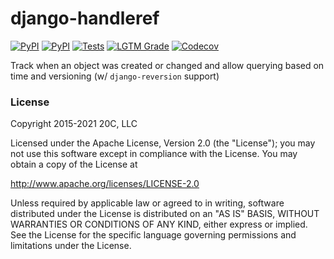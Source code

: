 # django-handleref

[![PyPI](https://img.shields.io/pypi/v/django-handleref.svg?maxAge=3600)](https://pypi.python.org/pypi/django-handleref)
[![PyPI](https://img.shields.io/pypi/pyversions/django-handleref.svg?maxAge=600)](https://pypi.python.org/pypi/django-handleref)
[![Tests](https://github.com/20c/django-handleref/workflows/tests/badge.svg)](https://github.com/20c/django-handleref)
[![LGTM Grade](https://img.shields.io/lgtm/grade/python/github/20c/django-handleref)](https://lgtm.com/projects/g/20c/django-handleref/alerts/)
[![Codecov](https://img.shields.io/codecov/c/github/20c/django-handleref/master.svg?maxAge=3600)](https://codecov.io/github/20c/django-handleref)

Track when an object was created or changed and allow querying based on time and versioning (w/ `django-reversion` support)

### License

Copyright 2015-2021 20C, LLC

Licensed under the Apache License, Version 2.0 (the "License");
you may not use this software except in compliance with the License.
You may obtain a copy of the License at

   http://www.apache.org/licenses/LICENSE-2.0

Unless required by applicable law or agreed to in writing, software
distributed under the License is distributed on an "AS IS" BASIS,
WITHOUT WARRANTIES OR CONDITIONS OF ANY KIND, either express or implied.
See the License for the specific language governing permissions and
limitations under the License.
